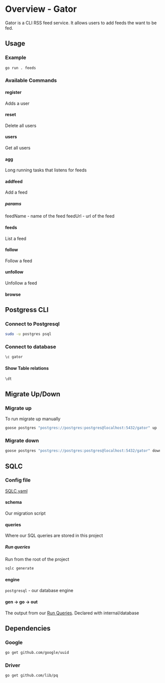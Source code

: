 # Overview - Gator

Gator is a CLI RSS feed service. It allows users to add feeds the want to be fed.

## Usage

### Example

```bash
go run . feeds
```

### Available Commands

#### register

Adds a user

#### reset

Delete all users

#### users

Get all users

#### agg

Long running tasks that listens for feeds

#### addfeed

Add a feed

##### params

feedName - name of the feed
feedUrl - url of the feed

#### feeds

List a feed

#### follow

Follow a feed

#### unfollow

Unfollow a feed

#### browse

## Postgress CLI

### Connect to Postgresql

```bash
sudo -u postgres psql
```

### Connect to database

```bash
\c gator
```

#### Show Table relations

```bash
\dt
```

## Migrate Up/Down

### Migrate up

To run migrate up manually

```bash
goose postgres "postgres://postgres:postgres@localhost:5432/gator" up
```

### Migrate down

```bash
goose postgres "postgres://postgres:postgres@localhost:5432/gator" down
```

## SQLC

### Config file

[SQLC.yaml](./sqlc.yaml)

#### schema

Our migration script

#### queries

Where our SQL queries are stored in this project

##### Run queries

Run from the root of the project

```bash
sqlc generate
```

#### engine

`postgresql` - our database engine

#### gen -> go -> out

The output from our [Run Queries](#run-queries). Declared with internal/database

## Dependencies

### Google

```bash
go get github.com/google/uuid
```

### Driver

```bash
go get github.com/lib/pq
```
